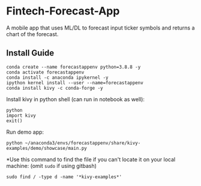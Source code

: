 # Fintech-Forecast-App
A mobile app that uses ML/DL to forecast input ticker symbols and returns a chart of the forecast.

## Install Guide
```
conda create --name forecastappenv python=3.8.8 -y
conda activate forecastappenv
conda install -c anaconda ipykernel -y
ipython kernel install --user --name=forecastappenv
conda install kivy -c conda-forge -y
```
Install kivy in python shell (can run in notebook as well):
```
python
import kivy
exit()
```
Run demo app:
```
python ~/anaconda3/envs/forecastappenv/share/kivy-examples/demo/showcase/main.py
```
*Use this command to find the file if you can't locate it on your local machine:
(omit `sudo` if using gitbash)
```
sudo find / -type d -name '*kivy-examples*'
```
